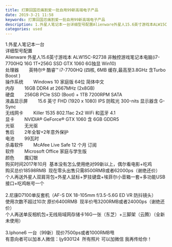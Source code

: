 ```yaml
---
title: 打算回国忍痛割爱一批自用99新高端电子产品
date: 2019-3-21 11:58
keywords: 打算回国忍痛割爱一批自用99新高端电子产品
description: 1.外星人笔记本一台详细型号配置Alienware外星人15.6英寸游戏本ALW15C-R2738非触控游戏笔记本电脑(i7-7700HQ16G1T+256GSSDGTX10606G独显Win10)处理器    英特尔®酷睿™i7-7700
categories: used
---
```

<td class="t_f" id="postmessage_3272257">

1.外星人笔记本一台<br/>
详细型号配置<br/>
Alienware 外星人15.6英寸游戏本 ALW15C-R2738 非触控游戏笔记本电脑(i7-7700HQ 16G 1T+256G SSD GTX 1060 6G独显 Win10)<br/>
处理器        英特尔® 酷睿™ i7-7700HQ (四核, 6MB 缓存,最高至3.8GHz 含Turbo Boost )<br/>
操作系统        Windows 10 家庭版 64位 简体中文<br/>
内存        16GB DDR4 at 2667MHz (2x8GB)<br/>
硬盘        256GB PCIe SSD (Boot) + 1TB 7200RPM SATA<br/>
液晶显示屏        15.6 英寸 FHD (1920 x 1080) IPS 防眩光 300-nits 显示器含 G-Sync<br/>
无线网卡        Killer 1535 802.11ac 2x2 WiFi 和蓝牙 4.1<br/>
显卡        NVIDIA® GeForce® GTX 1060 含 6GB GDDR5<br/>
光驱        无光驱<br/>
售后        2年全智+2年意外保护<br/>
电池        99瓦时<br/>
杀毒软件        McAfee Live Safe 12 个月 订阅<br/>
软件        Microsoft Office 家庭与学生版<br/>
颜色        魔幻银<br/>
购买时间2017年10月  基本没有怎么使用绝对99新以上，偶尔看电影+吃鸡<br/>
购买总价18598RMB  现在零头出售只需8500RMB或者62000ps（谢绝还价）<br/>
个人再送外星人双肩背包+外星人鼠标+罗技键盘+埃菲尔小音箱一套+多功能USB接口+吃鸡帐号一个<br/>
<br/>
2.尼康D7100单反套机（AF-S DX 18-105mm f/3.5-5.6G ED VR 防抖镜头）<br/>
使用次数不超过10次 原价6400RMB  现半价甩3200RMB或者24000ps（谢绝还价）<br/>
个人再送单反相机包+无线局域网存储卡16G一张（东芝）+三脚架（云腾）（全新未使用）<br/>
<br/>
3.Iphone6 一台（99新）现价7500ps或者1000RMB甩<br/>
有意向者可以加本人微信：ljy930124  所有照片 可以加微信 我再传给你！<br/>
<br/>
<br/>
<br/>
</td>
